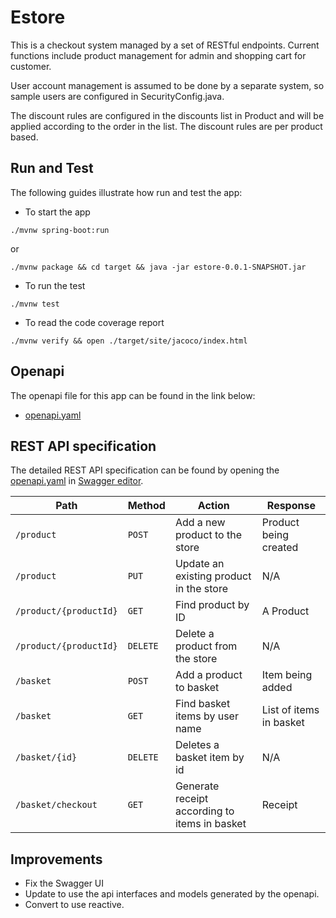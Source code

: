 # Estore
This is a checkout system managed by a set of RESTful endpoints. 
Current functions include product management for admin and shopping cart for customer.

User account management is assumed to be done by a separate system, so sample users are
configured in SecurityConfig.java.

The discount rules are configured in the discounts list in Product and will be applied according to the order in the list. The discount rules are per product based.

## Run and Test
The following guides illustrate how run and test the app:

* To start the app
```
./mvnw spring-boot:run
```
or
```
./mvnw package && cd target && java -jar estore-0.0.1-SNAPSHOT.jar
```

* To run the test
```
./mvnw test
```

* To read the code coverage report
```
./mvnw verify && open ./target/site/jacoco/index.html
```

## Openapi
The openapi file for this app can be found in the link below:
- [openapi.yaml](https://github.com/developerkw/estore/blob/main/src/main/resources/openapi/openapi.yaml)

## REST API specification
The detailed REST API specification can be found by opening the [openapi.yaml](https://github.com/developerkw/estore/blob/main/src/main/resources/openapi/openapi.yaml) in [Swagger editor](https://editor.swagger.io/).

Path | Method   | Action                                  | Response              
-----|----------|-----------------------------------------|-----------------------
`/product`| `POST`   | Add a new product to the store          | Product being created 
`/product`| `PUT`    | Update an existing product in the store | N/A
`/product/{productId}`| `GET`    | Find product by ID                      | A Product
`/product/{productId}`| `DELETE` | Delete a product from the store         | N/A
`/basket` | `POST`   | Add a product to basket                 | Item being added
`/basket` | `GET`    | Find basket items by user name               | List of items in basket
`/basket/{id}` | `DELETE`   | Deletes a basket item by id                | N/A
`/basket/checkout` | `GET`    | Generate receipt according to items in basket                | Receipt


## Improvements
* Fix the Swagger UI
* Update to use the api interfaces and models generated by the openapi.
* Convert to use reactive.

